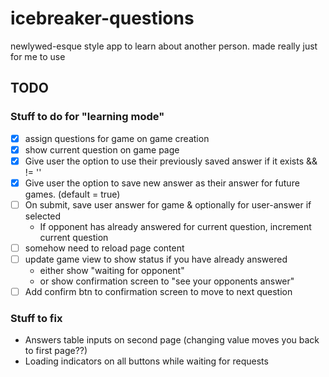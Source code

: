 # icebreaker-questions
newlywed-esque style app to learn about another person. made really just for me to use

## TODO
### Stuff to do for "learning mode"

* [x] assign questions for game on game creation
* [x] show current question on game page
* [x] Give user the option to use their previously saved answer if it exists && != ''
* [x] Give user the option to save new answer as their answer for future games. (default = true)
* [ ] On submit, save user answer for game & optionally for user-answer if selected
    * If opponent has already answered for current question, increment current question
* [ ] somehow need to reload page content
* [ ] update game view to show status if you have already answered
    * either show "waiting for opponent"
    * or show confirmation screen to "see your opponents answer"
* [ ] Add confirm btn to confirmation screen to move to next question

### Stuff to fix
* Answers table inputs on second page (changing value moves you back to first page??)
* Loading indicators on all buttons while waiting for requests